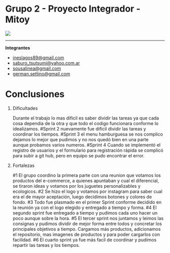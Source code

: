 # Grupo 2 - Proyecto Integrador - Mitoy

![](https://raw.githubusercontent.com/proyectointegrador-mitoy/grupo_2_mitoy/master/public/images/logos/logo-180x180.png)

------------
**Integrantes**
- ineslagos89@gmail.com
- saburo_tsutsumi@yahoo.com.ar
- sousalinea@gmail.com
- german.settino@gmail.com
 
# Conclusiones

1. Dificultades 

	Durante el trabajo lo mas dificil es saber dividir las tareas ya que cada cosa dependia de la otra y que todo el codigo funcionara conforme lo idealizamos.
    #Sprint 2 nuevamente fue difícil dividir las tareas y coordinar los tiempos.
    #Sprint 3 el menu hamburguesa se nos complico dejamos lo mejor que pudimos y no nos quedó bien en una parte aunque probamos varios numeros. 
    #Sprint 4 Cuando se implementó el registro de usuarios y el formulario para registración rápida se complicó para subir a git hub, pero en equipo se pudo encontrar el error. 

2. Fortalezas 

	#1 El grupo coordino la primera parte con una reunion que votamos los productos del e-commerce, a quienes apuntaban y cual el diferencial, se tiraron ideas y votamos por los juguetes personalizables y ecologicos. 
    #2 Se hizo el logo y votamos por instagram para saber cual era el de mayor aceptación, luego decidimos botones y colores de fondo. 
    #3 Todo fue plasmado en el primer Sprint conforme decidido en la reunión ya con el logo elegido y entregado a tiempo y forma.
    #4 El segundo sprint fue entregado a tiempo y pudimos cada uno hacer un poco aunque sobre la hora.
    #5 El tercer sprint nos juntamos y leimos las consignas y pudimos dividir de mejor forma entre todos y concretar los principales objetivos a tiempo. Cargamos más productos, adicionamos el repositorio, mas imagenes de productos y para poder cargarlos con facilidad.
    #6 El cuarto sprint ya fue más facil de coordinar y pudimos repartir las tareas y los tiempos.
